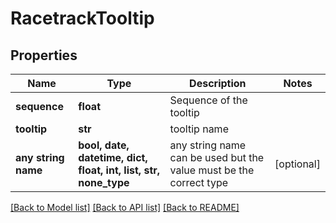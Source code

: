 # RacetrackTooltip


## Properties
Name | Type | Description | Notes
------------ | ------------- | ------------- | -------------
**sequence** | **float** | Sequence of the tooltip | 
**tooltip** | **str** | tooltip name | 
**any string name** | **bool, date, datetime, dict, float, int, list, str, none_type** | any string name can be used but the value must be the correct type | [optional]

[[Back to Model list]](../README.md#documentation-for-models) [[Back to API list]](../README.md#documentation-for-api-endpoints) [[Back to README]](../README.md)


